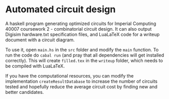 # Automated circuit design

A haskell program generating optimized circuits for Imperial Computing 40007 coursework 2 - combinatorial circuit design.
It can also output Digisim hardware.txt specification files, and LuaLaTeX code for a writeup document with a circuit diagram.


To use it, open `main.hs` in the `src` folder and modify the `main` function.
To run the code do `cabal run` (and pray that all dependencies will get installed correctly).
This will create `filled.tex` in the `writeup` folder, which needs to be compiled with LuaLaTeX.

If you have the computational resources, you can modify the implementation `createResultDatabase`
to increase the number of circuits tested and hopefully reduce the average circuit cost by finding
new and better candidates.
